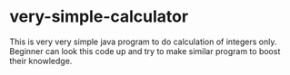# very-simple-calculator
This is very very simple java program to do calculation of integers only. Beginner can look this code up and try to make similar program to boost their knowledge.
